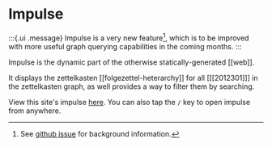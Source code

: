 # Impulse

:::{.ui .message}
Impulse is a very new feature[^gh], which is to be improved with more useful graph querying capabilities in the coming months.
:::

Impulse is the dynamic part of the otherwise statically-generated [[web]]. 

It displays the zettelkasten [[folgezettel-heterarchy]] for all [[[2012301]]] in the zettelkasten graph, as well provides a way to filter them by searching.

View this site's impulse [here](impulse.html). You can also tap the `/` key to open impulse from anywhere.

[^gh]: See [github issue](https://github.com/srid/neuron/issues/108#issuecomment-706484958) for background information.